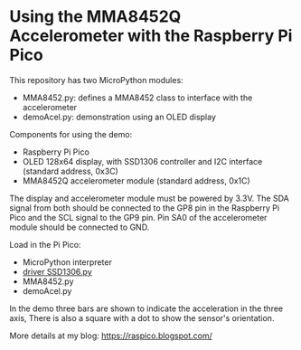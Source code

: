 # Using the MMA8452Q Accelerometer with the Raspberry Pi Pico

This repository has two MicroPython modules:

* MMA8452.py: defines a MMA8452 class to interface with the accelerometer
* demoAcel.py: demonstration using an OLED display

Components for using the demo:

* Raspberry Pi Pico
* OLED 128x64 display, with SSD1306 controller and I2C interface (standard address, 0x3C) 
* MMA8452Q accelerometer module (standard address, 0x1C)

The display and accelerometer module must be powered by 3.3V. The SDA signal from both should be connected to the GP8 pin in the Raspberry Pi Pico and the SCL signal to the GP9 pin. Pin SA0 of the accelerometer module should be connected to GND. 

Load in the Pi Pico:

* MicroPython interpreter 
* [driver SSD1306.py](https://github.com/micropython/micropython/blob/master/drivers/display/ssd1306.py)
* MMA8452.py
* demoAcel.py

In the demo three bars are shown to indicate the acceleration in the three axis, There is also a square with a dot to show the sensor's orientation.

More details at my blog:
https://raspico.blogspot.com/
